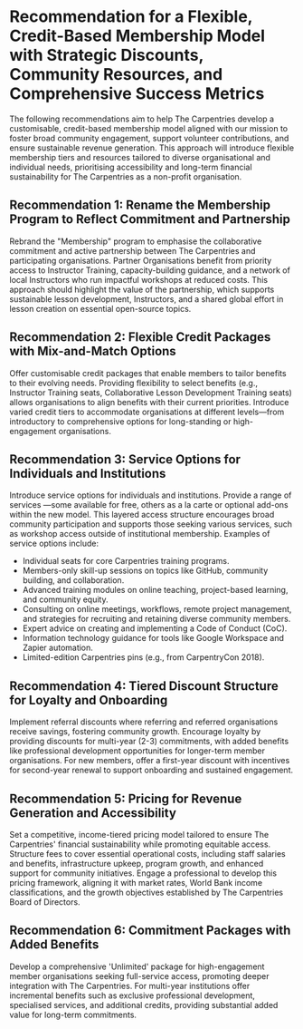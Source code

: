 # Recommendation for a Flexible, Credit-Based Membership Model with Strategic Discounts, Community Resources, and Comprehensive Success Metrics

The following recommendations aim to help The Carpentries develop a customisable, credit-based membership model aligned with our mission to foster broad community engagement, support volunteer contributions, and ensure sustainable revenue generation. This approach will introduce flexible membership tiers and resources tailored to diverse organisational and individual needs, prioritising accessibility and long-term financial sustainability for The Carpentries as a non-profit organisation.

## Recommendation 1: Rename the Membership Program to Reflect Commitment and Partnership
Rebrand the "Membership" program to emphasise the collaborative commitment and active partnership between The Carpentries and participating organisations. Partner Organisations benefit from priority access to Instructor Training, capacity-building guidance, and a network of local Instructors who run impactful workshops at reduced costs. This approach should highlight the value of the partnership, which supports sustainable lesson development, Instructors, and a shared global effort in lesson creation on essential open-source topics.

## Recommendation 2: Flexible Credit Packages with Mix-and-Match Options
Offer customisable credit packages that enable members to tailor benefits to their evolving needs. Providing flexibility to select benefits (e.g., Instructor Training seats, Collaborative Lesson Development Training seats) allows organisations to align benefits with their current priorities. Introduce varied credit tiers to accommodate organisations at different levels—from introductory to comprehensive options for long-standing or high-engagement organisations.

## Recommendation 3: Service Options for Individuals and Institutions
Introduce service options for individuals and institutions. Provide a range of services —some available for free, others as a la carte or optional add-ons within the new model. This layered access structure encourages broad community participation and supports those seeking various services, such as workshop access outside of institutional membership. Examples of service options include:

- Individual seats for core Carpentries training programs.  
- Members-only skill-up sessions on topics like GitHub, community building, and collaboration.
- Advanced training modules on online teaching, project-based learning, and community equity.
- Consulting on online meetings, workflows, remote project management, and strategies for recruiting and retaining diverse community members.
- Expert advice on creating and implementing a Code of Conduct (CoC).
- Information technology guidance for tools like Google Workspace and Zapier automation.
- Limited-edition Carpentries pins (e.g., from CarpentryCon 2018).

## Recommendation 4: Tiered Discount Structure for Loyalty and Onboarding
Implement referral discounts where referring and referred organisations receive savings, fostering community growth. Encourage loyalty by providing discounts for multi-year (2-3) commitments, with added benefits like professional development opportunities for longer-term member organisations. For new members, offer a first-year discount with incentives for second-year renewal to support onboarding and sustained engagement.

## Recommendation 5: Pricing for Revenue Generation and Accessibility
Set a competitive, income-tiered pricing model tailored to ensure The Carpentries' financial sustainability while promoting equitable access. Structure fees to cover essential operational costs, including staff salaries and benefits, infrastructure upkeep, program growth, and enhanced support for community initiatives. Engage a professional to develop this pricing framework, aligning it with market rates, World Bank income classifications, and the growth objectives established by The Carpentries Board of Directors.

## Recommendation 6: Commitment Packages with Added Benefits
Develop a comprehensive 'Unlimited' package for high-engagement member organisations seeking full-service access, promoting deeper integration with The Carpentries. For multi-year institutions offer incremental benefits such as exclusive professional development, specialised services, and additional credits, providing substantial added value for long-term commitments.



